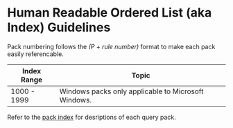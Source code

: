 # Human Readable Ordered List (aka Index) Guidelines
Pack numbering follows the *(P + rule number)* format to make each pack easily referencable.

| Index Range | Topic |
| ----------- | ----- |
| 1000 - 1999 | Windows packs only applicable to Microsoft Windows. |

Refer to the [pack index](pack_index.md) for desriptions of each query pack.